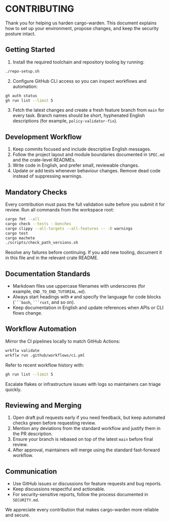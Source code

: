 # CONTRIBUTING

Thank you for helping us harden cargo-warden. This document explains how to set up your environment, propose changes, and keep the security posture intact.

## Getting Started

1. Install the required toolchain and repository tooling by running:

```bash
./repo-setup.sh
```

2. Configure GitHub CLI access so you can inspect workflows and automation:

```bash
gh auth status
gh run list --limit 5
```

3. Fetch the latest changes and create a fresh feature branch from `main` for every task. Branch names should be short, hyphenated English descriptions (for example, `policy-validator-fix`).

## Development Workflow

1. Keep commits focused and include descriptive English messages.
2. Follow the project layout and module boundaries documented in `SPEC.md` and the crate-level READMEs.
3. Write code in English, and prefer small, reviewable changes.
4. Update or add tests whenever behaviour changes. Remove dead code instead of suppressing warnings.

## Mandatory Checks

Every contribution must pass the full validation suite before you submit it for review. Run all commands from the workspace root:

```bash
cargo fmt --all
cargo check --tests --benches
cargo clippy --all-targets --all-features -- -D warnings
cargo test
cargo machete
./scripts/check_path_versions.sh
```

Resolve any failures before continuing. If you add new tooling, document it in this file and in the relevant crate README.

## Documentation Standards

- Markdown files use uppercase filenames with underscores (for example, `END_TO_END_TUTORIAL.md`).
- Always start headings with `#` and specify the language for code blocks (` ```bash `, ` ```rust `, and so on).
- Keep documentation in English and update references when APIs or CLI flows change.

## Workflow Automation

Mirror the CI pipelines locally to match GitHub Actions:

```bash
wrkflw validate
wrkflw run .github/workflows/ci.yml
```

Refer to recent workflow history with:

```bash
gh run list --limit 5
```

Escalate flakes or infrastructure issues with logs so maintainers can triage quickly.

## Reviewing and Merging

1. Open draft pull requests early if you need feedback, but keep automated checks green before requesting review.
2. Mention any deviations from the standard workflow and justify them in the PR description.
3. Ensure your branch is rebased on top of the latest `main` before final review.
4. After approval, maintainers will merge using the standard fast-forward workflow.

## Communication

- Use GitHub issues or discussions for feature requests and bug reports.
- Keep discussions respectful and actionable.
- For security-sensitive reports, follow the process documented in `SECURITY.md`.

We appreciate every contribution that makes cargo-warden more reliable and secure.
